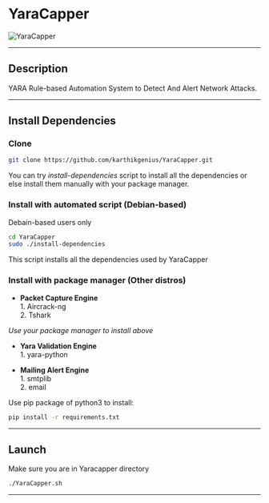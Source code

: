 # YaraCapper

![YaraCapper](https://i.imgur.com/l4N9NWK.png)

***
## Description
YARA Rule-based Automation System to Detect And Alert Network Attacks.
 
 ---
 ## Install Dependencies
 ### Clone  

```bash
git clone https://github.com/karthikgenius/YaraCapper.git
```

You can try *install-dependencies* script to install all the dependencies or else install them manually with your package manager.
### Install with automated script (Debian-based)
Debain-based users only
```bash
cd YaraCapper
sudo ./install-dependencies
```
This script installs all the dependencies used by YaraCapper  
### Install with package manager (Other distros)
 - **Packet Capture Engine**  
    	1. Aircrack-ng  
    	2. Tshark    

*Use your package manager to install above*

- **Yara Validation Engine**  
		1. yara-python  

- **Mailing Alert Engine**  
		1. smtplib  
		2. email  

Use pip package of python3 to install:  
```bash
pip install -r requirements.txt
```
***
## Launch  
Make sure you are in Yaracapper directory
```bash
./YaraCapper.sh
```

***
